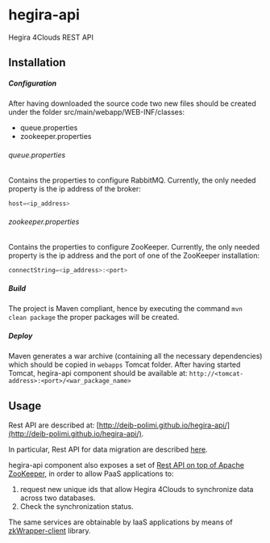 # hegira-api
Hegira 4Clouds REST API  

## Installation

##### Configuration

After having downloaded the source code two new files should be created under the folder src/main/webapp/WEB-INF/classes:
* queue.properties
* zookeeper.properties

###### queue.properties
Contains the properties to configure RabbitMQ. Currently, the only needed property is the ip address of the broker:

```java
host=<ip_address>
```

###### zookeeper.properties
Contains the properties to configure ZooKeeper. Currently, the only needed property is the ip address and the port of one of the ZooKeeper installation:

```java
connectString=<ip_address>:<port>
```

##### Build
The project is Maven compliant, hence by executing the command ```mvn clean package``` the proper packages will be created.

##### Deploy
Maven generates a war archive (containing all the necessary dependencies) which should be copied in ```webapps``` Tomcat folder.
After having started Tomcat, hegira-api component should be available at: ```http://<tomcat-address>:<port>/<war_package_name>```

## Usage
Rest API are described at: [http://deib-polimi.github.io/hegira-api/](http://deib-polimi.github.io/hegira-api/).

In particular, Rest API for data migration are described [here](http://deib-polimi.github.io/hegira-api/resource_API.html).


hegira-api component also exposes a set of [Rest API on top of Apache ZooKeeper](http://deib-polimi.github.io/hegira-api/resource_ZKservice.html), in order to allow PaaS applications to: 

1. request new unique ids that allow Hegira 4Clouds to synchronize data across two databases. 
2. Check the synchronization status.

The same services are obtainable by IaaS applications by means of [zkWrapper-client](https://github.com/deib-polimi/hegira-zkWrapper-client) library.